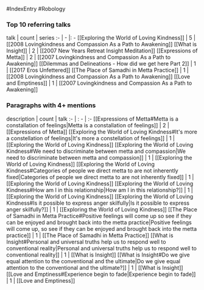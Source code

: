 #IndexEntry #Robology

### Top 10 referring talks
talk | count | series
:- | - |: -
[[Exploring the World of Loving Kindness]] | 5 | [[2008 Lovingkindness and Compassion As a Path to Awakening]]
[[What is Insight]] | 2 | [[2007 New Years Retreat Insight Meditation]]
[[Expressions of Metta]] | 2 | [[2007 Lovingkindness and Compassion As a Path to Awakening]]
[[Dilemmas and Delineations - How did we get here Part 2]] | 1 | [[2017 Eros Unfettered]]
[[The Place of Samadhi in Metta Practice]] | 1 | [[2008 Lovingkindness and Compassion As a Path to Awakening]]
[[Love and Emptiness]] | 1 | [[2007 Lovingkindness and Compassion As a Path to Awakening]]

### Paragraphs with 4+ mentions
description | count | talk
:- | : - | :-
[[Expressions of Metta#Metta is a constallation of feelings\|Metta is a constallation of feelings]] | 2 | [[Expressions of Metta]]
[[Exploring the World of Loving Kindness#It's more a constellation of feelings\|It's more a constellation of feelings]] | 1 | [[Exploring the World of Loving Kindness]]
[[Exploring the World of Loving Kindness#We need to discriminate between metta and compassion\|We need to discriminate between metta and compassion]] | 1 | [[Exploring the World of Loving Kindness]]
[[Exploring the World of Loving Kindness#Categories of people we direct metta to are not inherently fixed\|Categories of people we direct metta to are not inherently fixed]] | 1 | [[Exploring the World of Loving Kindness]]
[[Exploring the World of Loving Kindness#How am I in this relationship\|How am I in this relationship?]] | 1 | [[Exploring the World of Loving Kindness]]
[[Exploring the World of Loving Kindness#Is it possible to express anger skilfully\|Is it possible to express anger skilfully?]] | 1 | [[Exploring the World of Loving Kindness]]
[[The Place of Samadhi in Metta Practice#Positive feelings will come up so see if they can be enjoyed and brought back into the metta practice\|Positive feelings will come up, so see if they can be enjoyed and brought back into the metta practice]] | 1 | [[The Place of Samadhi in Metta Practice]]
[[What is Insight#Personal and universal truths help us to respond well to conventional reality\|Personal and universal truths help us to respond well to conventional reality]] | 1 | [[What is Insight]]
[[What is Insight#Do we give equal attention to the conventional and the ultimate\|Do we give equal attention to the conventional and the ultimate?]] | 1 | [[What is Insight]]
[[Love and Emptiness#Experience begin to fade\|Experience begin to fade]] | 1 | [[Love and Emptiness]]

